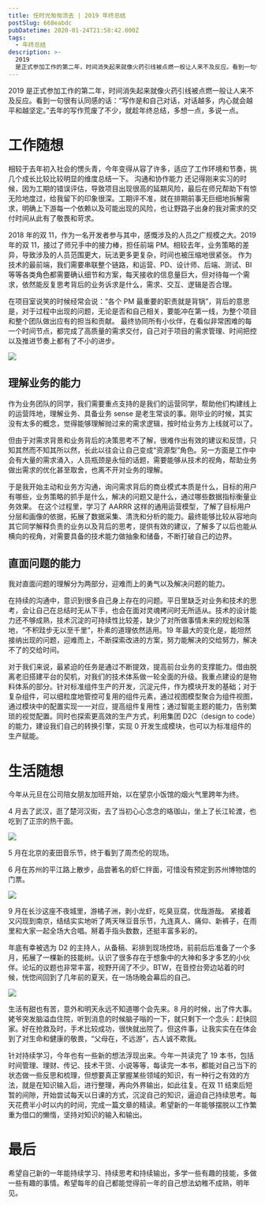 ```yaml
---
title: 任时光匆匆流去 | 2019 年终总结
postSlug: 668eabdc
pubDatetime: 2020-01-24T21:58:42.000Z
tags:
  - 年终总结
description: >-
  2019
  是正式参加工作的第二年，时间消失起来就像火药引线被点燃一般让人来不及反应。看到一句很有认同感的话：“写作是和自己对话，对话越多，内心就会越平和越坚定。”去年的写作荒废了不少，就趁年终总结，多想一点，多说一点。
---
```


2019 是正式参加工作的第二年，时间消失起来就像火药引线被点燃一般让人来不及反应。看到一句很有认同感的话：“写作是和自己对话，对话越多，内心就会越平和越坚定。”去年的写作荒废了不少，就趁年终总结，多想一点，多说一点。

<!-- more -->

# 工作随想

相较于去年初入社会的愣头青，今年变得从容了许多，适应了工作环境和节奏，挑几个成长比较比较明显的维度总结一下。 沟通和协作能力 还记得刚来实习的时候，因为工期的错误评估，导致项目出现很高的延期风险，最后在师兄帮助下有惊无险地度过，给我留下的印象很深。工期评不准，就在排期前事无巨细地拆解需求，明确上下游每一个依赖以及可能出现的风险，也让野路子出身的我对需求的交付时间从此有了敬畏和苛求。

2018 年的双 11，作为一名开发者参与其中，感慨涉及的人员之广规模之大。2019 年的双 11，接过了师兄手中的接力棒，担任前端 PM。相较去年，业务策略的差异，导致涉及的人员范围更大，玩法更多更复杂，时间也被压缩地很紧张。 作为技术的最前端，我们需要串联整个链路，和运营、PD、设计师、后端、测试、BI 等等各类角色都需要确认细节和方案，每天接收的信息量巨大，但对待每一个需求，依然能反复思考背后的业务诉求是什么，需求、交互、逻辑是否合理。

在项目室说笑的时候经常会说：“各个 PM 最重要的职责就是背锅”，背后的意思是，对于过程中出现的问题，无论是否和自己相关，要能冲在第一线，为整个项目和整个团队做出应有的担当和贡献。 最终协同所有小伙伴，在看似非常困难的每一个时间节点，都完成了高质量的需求交付，自己对于项目的需求管理、时间把控以及推进节奏上都有了不小的进步。

![](https://p1-jj.byteimg.com/tos-cn-i-t2oaga2asx/gold-user-assets/2020/1/24/16fd7d7850226b69~tplv-t2oaga2asx-image.image)

## 理解业务的能力

作为业务团队的同学，我们需要重点支持的是我们的运营同学，帮助他们构建线上的运营阵地，理解业务、具备业务 sense 是老生常谈的事。刚毕业的时候，其实没有太多的概念，觉得能够理解抛过来的需求逻辑，按时给业务方上线就可以了。

但由于对需求背景和业务背后的决策思考不了解，很难作出有效的建议和反馈，只知其然而不知其所以然，长此以往会让自己变成“资源型”角色。另一方面是工作中会有大量的需求涌入，人员瓶颈是永恒的话题，需要能够从技术的视角，帮助业务做出需求的优化甚至取舍，也离不开对业务的理解。

于是我开始主动和业务方沟通，询问需求背后的商业模式本质是什么，目标的用户有哪些，业务策略的抓手是什么，解决的问题又是什么，通过哪些数据指标衡量业务效果。 在这个过程里，学习了 AARRR 这样的通用运营模型，了解了目标用户分层和画像的依据，拓展了数据采集、清洗和分析的能力。最终能够比较从容地向其它同学解释负责的业务以及背后的思考，提供有效的建议，了解多了以后也能从横向的视角，对需要具备的技术能力做抽象和储备，不断打破自己的边界。

## 直面问题的能力

我对直面问题的理解分为两部分，迎难而上的勇气以及解决问题的能力。

在持续的沟通中，意识到很多自己身上存在的问题。平日里缺乏对业务和技术的思考，会让自己在总结时无从下手，也会在面对灵魂拷问时无所适从。技术的设计能力还不够成熟，技术沉淀的可持续性比较差，缺少了对所做事情未来的规划和落地，“不积跬步无以至千里”，朴素的道理依然适用。19 年最大的变化是，能坦然接纳出现的问题，迎难而上，不断探索改进的方案，努力能解决的交给努力，解决不了的交给时间。

对于我们来说，最紧迫的任务是通过不断提效，提高前台业务的支撑能力。借由脱离老旧搭建平台的契机，对我们的技术体系做一轮全面的升级。我重点建设的是物料体系的部分。针对标准组件生产的开发，沉淀元件，作为模块开发的基础；对于复杂组件，可以细粒度地管控可复用的组件元素，通过视图模型聚合为组件视图，通过模块中的配置实现一一对应，提高组件复用性；通过智能主题的能力，告别繁琐的视觉配置。同时也探索更高效的生产方式，利用集团 D2C（design to code）的能力，建设我们自己的转换引擎，实现 0 开发生成模块，也可以为标准组件的生产赋能。

# 生活随想

今年从元旦在公司陪女朋友加班开始，以在望京小饭馆的烟火气里跨年为终。

4 月去了武汉，逛了楚河汉街，去了当初心心念念的珞珈山，坐上了长江轮渡，也吃到了正宗的热干面。

![](https://p1-jj.byteimg.com/tos-cn-i-t2oaga2asx/gold-user-assets/2020/1/24/16fd7d7ca966c148~tplv-t2oaga2asx-image.image)

5 月在北京的麦田音乐节，终于看到了周杰伦的现场。

6 月在苏州的平江路上散步，品尝著名的虾仁拌面，可惜没有预定到苏州博物馆的门票。

![](https://p1-jj.byteimg.com/tos-cn-i-t2oaga2asx/gold-user-assets/2020/1/24/16fd7d7eff2ed2e9~tplv-t2oaga2asx-image.image)

9 月在长沙这座不夜城里，游橘子洲，剥小龙虾，吃臭豆腐，优哉游哉。
紧接着又闪现到南京，结结实实地听了两天咪豆音乐节，九连真人、痛仰、新裤子，在雨里和大家一起全场大合唱。掰着手指头数数，还挺丰富多彩的。

年底有幸被选为 D2 的主持人，从备稿、彩排到现场控场，前前后后准备了一个多月，拓展了一棵新的技能树。认识了很多存在于想象中的大神和多才多艺的小伙伴。论坛的议题也非常丰富，视野开阔了不少。BTW，在音控台旁边站着的时候，恍惚间回到了几年前的夏天，在一场场晚会幕后的自己。

![](https://p1-jj.byteimg.com/tos-cn-i-t2oaga2asx/gold-user-assets/2020/1/24/16fd7d857d2eadea~tplv-t2oaga2asx-image.image)

生活有甜也有苦，意外和明天永远不知道哪个会先来。8 月的时候，出了件大事。姥爷突发脑溢血住院，听到消息的时候脑子嗡的一下，就只剩下一个念头：赶快回家。好在抢救及时，手术比较成功，很快就出院了。但这件事，让我实实在在体会到了对生命和健康的敬畏，“父母在，不远游”，古人诚不欺我。

针对持续学习，今年也有一些新的想法浮现出来。今年一共读完了 19 本书，包括时间管理、理财、传记、技术干货、小说等等，每读完一本书，都能对自己当下的状态做一些反思和梳理，但想要真正掌握某些领域的知识，有一种行之有效的方法，就是在知识输入后，进行整理，再向外界输出，如此往复。在双 11 结束后短暂的间隙，开始尝试每天以日课的方式，沉淀自己的知识，逼迫自己持续思考。每天花费半小时以内的时间，完成一篇文章的精读。希望新的一年能够摆脱以工作繁重为借口的懒惰，坚持对知识的输入和输出。

# 最后

希望自己新的一年能持续学习、持续思考和持续输出，多学一些有趣的技能，多做一些有趣的事情。希望每年的自己都能觉得前一年的自己想法幼稚不成熟，明年见。
